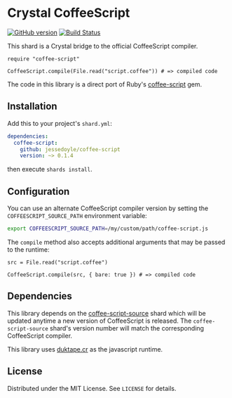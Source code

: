# Crystal CoffeeScript

[![GitHub version](https://badge.fury.io/gh/jessedoyle%2Fcoffee-script.svg)](https://badge.fury.io/gh/jessedoyle%2Fcoffee-script)
[![Build Status](https://travis-ci.org/jessedoyle/coffee-script.svg)](https://travis-ci.org/jessedoyle/coffee-script)

This shard is a Crystal bridge to the official CoffeeScript compiler.

```crystal
require "coffee-script"

CoffeeScript.compile(File.read("script.coffee")) # => compiled code
```

The code in this library is a direct port of Ruby's [coffee-script](https://github.com/rails/ruby-coffee-script) gem.

## Installation

Add this to your project's `shard.yml`:

```yaml
dependencies:
  coffee-script:
    github: jessedoyle/coffee-script
    version: ~> 0.1.4
```

then execute `shards install`.

## Configuration

You can use an alternate CoffeeScript compiler version by setting the `COFFEESCRIPT_SOURCE_PATH` environment variable:

```bash
export COFFEESCRIPT_SOURCE_PATH=/my/custom/path/coffee-script.js
```

The `compile` method also accepts additional arguments that may be passed to the runtime:

```crystal
src = File.read("script.coffee")

CoffeeScript.compile(src, { bare: true }) # => compiled code
```

## Dependencies

This library depends on the [coffee-script-source](https://github.com/jessedoyle/coffee-script-source) shard which will be updated anytime a new version of CoffeeScript is released. The `coffee-script-source` shard's version number will match the corresponding CoffeeScript compiler.

This library uses [duktape.cr](https://github.com/jessedoyle/duktape.cr) as the javascript runtime.

## License

Distributed under the MIT License. See `LICENSE` for details.
